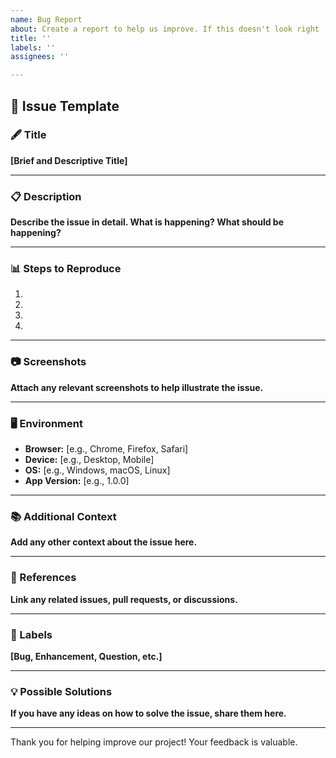 ```yaml
---
name: Bug Report
about: Create a report to help us improve. If this doesn't look right
title: ''
labels: ''
assignees: ''

---
```

## 📝 Issue Template

### 🖋️ Title

**[Brief and Descriptive Title]**

---

### 📋 Description

**Describe the issue in detail. What is happening? What should be happening?**

---

### 📊 Steps to Reproduce

1. 
2. 
3. 
4. 

---

### 📷 Screenshots

**Attach any relevant screenshots to help illustrate the issue.**

---

### 🖥️ Environment

- **Browser:** [e.g., Chrome, Firefox, Safari]
- **Device:** [e.g., Desktop, Mobile]
- **OS:** [e.g., Windows, macOS, Linux]
- **App Version:** [e.g., 1.0.0]

---

### 📚 Additional Context

**Add any other context about the issue here.**

---

### 🔗 References

**Link any related issues, pull requests, or discussions.**

---

### 🧩 Labels

**[Bug, Enhancement, Question, etc.]**

---

### 💡 Possible Solutions

**If you have any ideas on how to solve the issue, share them here.**

---

Thank you for helping improve our project! Your feedback is valuable. 
